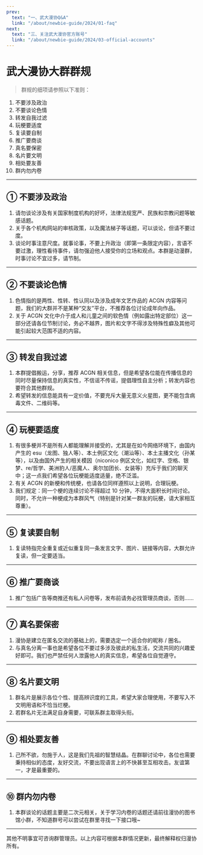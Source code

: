 ```yaml
---
prev:
  text: "一、武大漫协Q&A"
  link: "/about/newbie-guide/2024/01-faq"
next:
  text: "三、关注武大漫协官方账号"
  link: "/about/newbie-guide/2024/03-official-accounts"
---
```


# 武大漫协大群群规

> 群规的细项请参照以下准则：

1. 不要涉及政治
2. 不要谈论色情
3. 转发自我过滤
4. 玩梗要适度
5. 复读要自制
6. 推广要商谈
7. 真名要保密
8. 名片要文明
9. 相处要友善
10. 群内勿内卷

---

## ① 不要涉及政治

1. 请勿谈论涉及有关国家制度机构的好坏，法律法规宽严、民族和宗教问题等敏感话题。
2. 关于各个机构网站的审核政策，以及魔法梯子等话题，可以谈论，但请不要过度。
3. 谈论时事注意尺度。就事论事，不要上升政治（即第一条限定内容），言语不要过激，理性看待事件，请勿强迫他人接受你的立场和观点。本群是动漫群，时事讨论不宜过多，请节制。

---

## ② 不要谈论色情

1. 色情指的是两性、性转、性认同以及涉及成年文艺作品的 ACGN 内容等问题，我们的大群并不是某种“交友”平台，不推荐各位讨论成年向作品。
2. 关于 ACGN 文化中介于成人和儿童之间的软色情（例如露出特定部位）这一部分还请各位节制讨论，务必不越界，图片和文字不得涉及特殊性癖及其他可能引起较大范围不适的内容。

---

## ③ 转发自我过滤

1. 本群提倡搬运，分享，推荐 ACGN 相关信息，但是希望各位能在传播信息的同时尽量保持信息的真实性，不信谣不传谣，提倡理性自主分析；转发内容也要符合其他群规。
2. 希望转发的信息能具有一定价值，不要充斥大量无意义火星图，更不能包含病毒文件、二维码等。

---

## ④ 玩梗要适度

1. 有很多梗并不是所有人都能理解并接受的，尤其是在如今网络环境下，由国内产生的 esu（龙图、独人等）、本土例区文化（潮汕等）、本土主播文化（孙某等），以及由国外产生的相关模因（niconico 例区文化，如红字、空格、银梦、re/哲学、美洲豹人/恶魔人、奥尔加团长、女装等）充斥于我们的聊天中；这一点我们希望各位玩梗能适度适量，绝不泛滥。
2. 有关 ACGN 的新梗和传统梗，也请各位同样遵照以上说明，合理玩梗。
3. 我们规定：同一个梗的连续讨论不得超过 10 分钟，不得大面积长时间讨论。同时，不允许一种梗成为本群风气（特别是针对某一群友的玩梗，请大家相互尊重）。

---

## ⑤ 复读要自制

1. 复读特指完全重复或近似重复同一条发言文字、图片、链接等内容，大群允许复读，但一定要适当。

---

## ⑥ 推广要商谈

1. 推广包括广告等商推还有私人问卷等，发布前请务必找管理员商谈，否则……

---

## ⑦ 真名要保密

1. 漫协是建立在匿名交流的基础上的，需要选定一个适合你的昵称 / 圈名。
2. 与真名分离一事也是希望各位不要过多涉及彼此的私生活，交流共同的兴趣爱好即可。我们也严禁任何人泄露他人的真实信息，希望各位自觉遵守。

---

## ⑧ 名片要文明

1. 群名片是展示各位个性、提高辨识度的工具，希望大家合理使用，不要写入不文明用语和不恰当烂梗。
2. 若群名片无法满足自身需要，可联系群主取得头衔。

---

## ⑨ 相处要友善

1. 己所不欲，勿施于人，这是我们先祖的智慧结晶。在群聊讨论中，各位也需要秉持相似的态度，友好交流，不要出现语言上的不快甚至互相攻击。友谊第一，才是最重要的。

---

## ⑩ 群内勿内卷

1. 本群谈论的话题主要是二次元相关，关于学习内卷的话题还请前往漫协的图书馆小群，不知道群号可以尝试在群里寻找一下接口哦~

---

其他不明事宜可咨询群管理员。以上内容可根据本群情况更新，最终解释权归漫协所有。